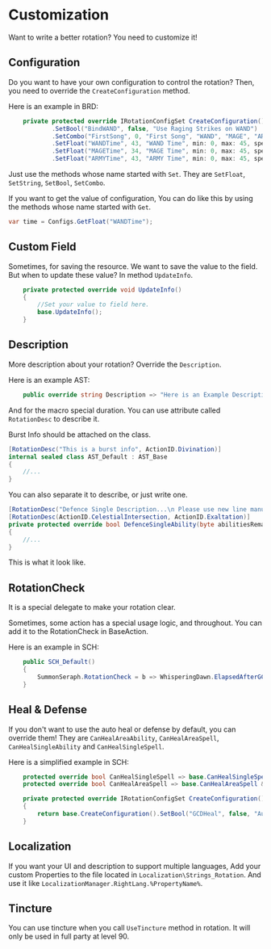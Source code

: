 

# Customization

Want to write a better rotation? You need to customize it!



## Configuration

Do you want to have your own configuration to control the rotation? Then, you need to override the `CreateConfiguration` method.

Here is an example in BRD:

``` c#
    private protected override IRotationConfigSet CreateConfiguration() => base.CreateConfiguration()
            .SetBool("BindWAND", false, "Use Raging Strikes on WAND")
            .SetCombo("FirstSong", 0, "First Song", "WAND", "MAGE", "ARMY")
            .SetFloat("WANDTime", 43, "WAND Time", min: 0, max: 45, speed: 1)
            .SetFloat("MAGETime", 34, "MAGE Time", min: 0, max: 45, speed: 1)
            .SetFloat("ARMYTime", 43, "ARMY Time", min: 0, max: 45, speed: 1);
```

Just use the methods whose name started with `Set`. They are `SetFloat`, `SetString`, `SetBool`, `SetCombo`.

If you want to get the value of configuration, You can do like this by using the methods whose name started with `Get`.

```c#
var time = Configs.GetFloat("WANDTime");
```



## Custom Field

Sometimes, for saving the resource. We want to save the value to the field. But when to update these value? In  method `UpdateInfo`.

``` c#
    private protected override void UpdateInfo() 
    {
        //Set your value to field here.
        base.UpdateInfo();
    }
```



## Description

More description about your rotation? Override the `Description`.

Here is an example AST:

``` c#
    public override string Description => "Here is an Example Description.";
```

And for the macro special duration. You can use attribute called `RotationDesc` to describe it. 

Burst Info should be attached on the class.

``` c#
[RotationDesc("This is a burst info", ActionID.Divination)]
internal sealed class AST_Default : AST_Base
{
    //...
}
```

You can also separate it to describe, or just write one.

``` c#
[RotationDesc("Defence Single Description...\n Please use new line manually..")]
[RotationDesc(ActionID.CelestialIntersection, ActionID.Exaltation)]
private protected override bool DefenceSingleAbility(byte abilitiesRemaining, out IAction act)
{
    //...
}
```

This is what it look like.



## RotationCheck

It is a special delegate to make your rotation clear.

Sometimes, some action has a special usage logic, and throughout. You can add it to the RotationCheck in BaseAction.

Here is an example in SCH:

``` c#
    public SCH_Default()
    {
        SummonSeraph.RotationCheck = b => WhisperingDawn.ElapsedAfterGCD(1) || FeyIllumination.ElapsedAfterGCD(1) || FeyBlessing.ElapsedAfterGCD(1);
    }
```



## Heal & Defense

If you don't want to use the auto heal or defense by default, you can override them! They are `CanHealAreaAbility`, `CanHealAreaSpell`, `CanHealSingleAbility` and `CanHealSingleSpell`.

Here is a simplified example in SCH:

```c#
    protected override bool CanHealSingleSpell => base.CanHealSingleSpell && Configs.GetBool("GCDHeal");
    protected override bool CanHealAreaSpell => base.CanHealAreaSpell && Configs.GetBool("GCDHeal");

    private protected override IRotationConfigSet CreateConfiguration()
    {
        return base.CreateConfiguration().SetBool("GCDHeal", false, "Aut use GCD to heal");
    }
```



## Localization

If you want your UI and description to support multiple languages, Add your custom Properties to the file located in `Localization\Strings_Rotation`. And use it like `LocalizationManager.RightLang.%PropertyName%`.



## Tincture

You can use tincture when you call `UseTincture` method in rotation. It will only be used in full party at level 90.